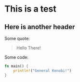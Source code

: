 # This is a test
## Here is another header

Some quote:
> Hello 
> There!

Some code:
```rust
fn main() {
    println!("General Kenobi!")
}
```
